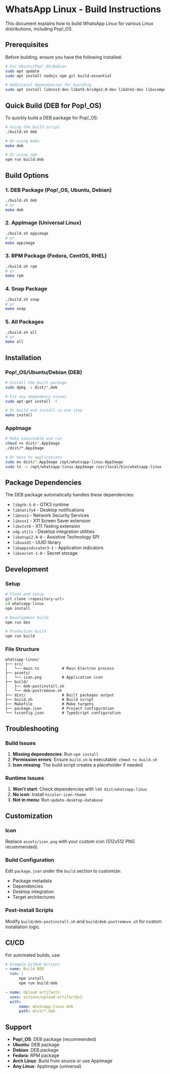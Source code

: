 # WhatsApp Linux - Build Instructions

This document explains how to build WhatsApp Linux for various Linux distributions, including Pop!\_OS.

## Prerequisites

Before building, ensure you have the following installed:

```bash
# For Ubuntu/Pop!_OS/Debian
sudo apt update
sudo apt install nodejs npm git build-essential

# Additional dependencies for building
sudo apt install libnss3-dev libatk-bridge2.0-dev libdrm2-dev libxcomposite-dev libxdamage-dev libxrandr-dev libgbm-dev libxss-dev libasound2-dev
```

## Quick Build (DEB for Pop!\_OS)

To quickly build a DEB package for Pop!\_OS:

```bash
# Using the build script
./build.sh deb

# Or using make
make deb

# Or using npm
npm run build:deb
```

## Build Options

### 1. DEB Package (Pop!\_OS, Ubuntu, Debian)

```bash
./build.sh deb
# or
make deb
```

### 2. AppImage (Universal Linux)

```bash
./build.sh appimage
# or
make appimage
```

### 3. RPM Package (Fedora, CentOS, RHEL)

```bash
./build.sh rpm
# or
make rpm
```

### 4. Snap Package

```bash
./build.sh snap
# or
make snap
```

### 5. All Packages

```bash
./build.sh all
# or
make all
```

## Installation

### Pop!\_OS/Ubuntu/Debian (DEB)

```bash
# Install the built package
sudo dpkg -i dist/*.deb

# Fix any dependency issues
sudo apt-get install -f

# Or build and install in one step
make install
```

### AppImage

```bash
# Make executable and run
chmod +x dist/*.AppImage
./dist/*.AppImage

# Or move to applications
sudo mv dist/*.AppImage /opt/whatsapp-linux.AppImage
sudo ln -s /opt/whatsapp-linux.AppImage /usr/local/bin/whatsapp-linux
```

## Package Dependencies

The DEB package automatically handles these dependencies:

-   `libgtk-3-0` - GTK3 runtime
-   `libnotify4` - Desktop notifications
-   `libnss3` - Network Security Services
-   `libxss1` - X11 Screen Saver extension
-   `libxtst6` - X11 Testing extension
-   `xdg-utils` - Desktop integration utilities
-   `libatspi2.0-0` - Assistive Technology SPI
-   `libuuid1` - UUID library
-   `libappindicator3-1` - Application indicators
-   `libsecret-1-0` - Secret storage

## Development

### Setup

```bash
# Clone and setup
git clone <repository-url>
cd whatsapp-linux
npm install

# Development build
npm run dev

# Production build
npm run build
```

### File Structure

```
whatsapp-linux/
├── src/
│   └── main.ts          # Main Electron process
├── assets/
│   └── icon.png         # Application icon
├── build/
│   ├── deb-postinstall.sh
│   └── deb-postremove.sh
├── dist/                # Built packages output
├── build.sh             # Build script
├── Makefile             # Make targets
├── package.json         # Project configuration
└── tsconfig.json        # TypeScript configuration
```

## Troubleshooting

### Build Issues

1. **Missing dependencies**: Run `npm install`
2. **Permission errors**: Ensure `build.sh` is executable: `chmod +x build.sh`
3. **Icon missing**: The build script creates a placeholder if needed

### Runtime Issues

1. **Won't start**: Check dependencies with `ldd dist/whatsapp-linux`
2. **No icon**: Install `hicolor-icon-theme`
3. **Not in menu**: Run `update-desktop-database`

## Customization

### Icon

Replace `assets/icon.png` with your custom icon (512x512 PNG recommended).

### Build Configuration

Edit `package.json` under the `build` section to customize:

-   Package metadata
-   Dependencies
-   Desktop integration
-   Target architectures

### Post-install Scripts

Modify `build/deb-postinstall.sh` and `build/deb-postremove.sh` for custom installation logic.

## CI/CD

For automated builds, use:

```yaml
# Example GitHub Actions
- name: Build DEB
  run: |
      npm install
      npm run build:deb

- name: Upload artifacts
  uses: actions/upload-artifact@v2
  with:
      name: whatsapp-linux-deb
      path: dist/*.deb
```

## Support

-   **Pop!\_OS**: DEB package (recommended)
-   **Ubuntu**: DEB package
-   **Debian**: DEB package
-   **Fedora**: RPM package
-   **Arch Linux**: Build from source or use AppImage
-   **Any Linux**: AppImage (universal)
